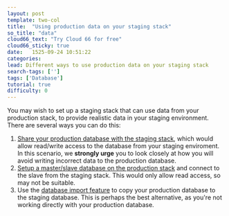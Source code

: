 ```yaml
---
layout: post
template: two-col
title:  "Using production data on your staging stack"
so_title: "data"
cloud66_text: "Try Cloud 66 for free"
cloud66_sticky: true
date:   1525-09-24 10:51:22
categories: 
lead: Different ways to use production data on your staging stack
search-tags: ['']
tags: ['Database']
tutorial: true
difficulty: 0
---
```


You may wish to set up a staging stack that can use data from your production stack, to provide realistic data in your staging environment. There are several ways you can do this:

<ol class="article-list">
<li><a href="http://community.cloud66.com/articles/sharing-a-database-between-stacks">Share your production database with the staging stack</a>, which would allow read/write access to the database from your staging enviroment. In this scenario, we <b>strongly urge</b> you to look closely at how you will avoid writing incorrect data to the production database.</li>
<li><a href="http://help.cloud66.com/database-management/database-replication">Setup a master/slave database on the production stack</a> and connect to the slave from the staging stack. This would only allow read access, so may not be suitable.</li>
<li>Use the <a href="http://help.cloud66.com/database-management/database-import.html">database import feature</a> to copy your production database to the staging database. This is perhaps the best alternative, as you're not working directly with your production database.</li>
</ol>